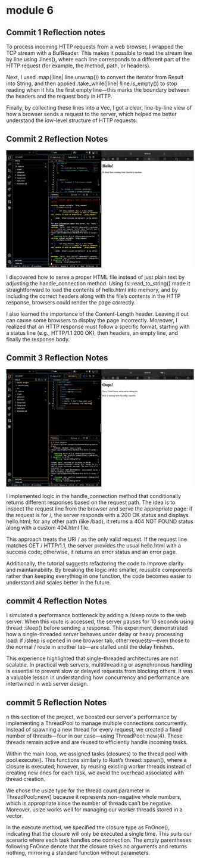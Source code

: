 # module 6

## Commit 1 Reflection notes
To process incoming HTTP requests from a web browser, I wrapped the TCP stream with a BufReader. This makes it possible to read the stream line by line using .lines(), where each line corresponds to a different part of the HTTP request (for example, the method, path, or headers).

Next, I used .map(|line| line.unwrap()) to convert the iterator from Result<String> into String, and then applied .take_while(|line| !line.is_empty()) to stop reading when it hits the first empty line—this marks the boundary between the headers and the request body in HTTP.

Finally, by collecting these lines into a Vec<String>, I got a clear, line-by-line view of how a browser sends a request to the server, which helped me better understand the low-level structure of HTTP requests.

## Commit 2 Reflection Notes

![alt text](assets/Images/commit2.png)

I discovered how to serve a proper HTML file instead of just plain text by adjusting the handle_connection method. Using fs::read_to_string() made it straightforward to load the contents of hello.html into memory, and by including the correct headers along with the file’s contents in the HTTP response, browsers could render the page correctly.

I also learned the importance of the Content-Length header. Leaving it out can cause some browsers to display the page incorrectly. Moreover, I realized that an HTTP response must follow a specific format, starting with a status line (e.g., HTTP/1.1 200 OK), then headers, an empty line, and finally the response body.

## Commit 3 Reflection Notes
![alt text](assets/Images/commit3.png)

I implemented logic in the handle_connection method that conditionally returns different responses based on the request path. The idea is to inspect the request line from the browser and serve the appropriate page: if the request is for /, the server responds with a 200 OK status and displays hello.html; for any other path (like /bad), it returns a 404 NOT FOUND status along with a custom 404.html file.

This approach treats the URI / as the only valid request. If the request line matches GET / HTTP/1.1, the server provides the usual hello.html with a success code; otherwise, it returns an error status and an error page.

Additionally, the tutorial suggests refactoring the code to improve clarity and maintainability. By breaking the logic into smaller, reusable components rather than keeping everything in one function, the code becomes easier to understand and scales better in the future.


## commit 4 Reflection Notes
I simulated a performance bottleneck by adding a /sleep route to the web server. When this route is accessed, the server pauses for 10 seconds using thread::sleep() before sending a response. This experiment demonstrated how a single-threaded server behaves under delay or heavy processing load: if /sleep is opened in one browser tab, other requests—even those to the normal / route in another tab—are stalled until the delay finishes.

This experience highlighted that single-threaded architectures are not scalable. In practical web servers, multithreading or asynchronous handling is essential to prevent slow or delayed requests from blocking others. It was a valuable lesson in understanding how concurrency and performance are intertwined in web server design.

## commit 5 Reflection Notes
n this section of the project, we boosted our server's performance by implementing a ThreadPool to manage multiple connections concurrently. Instead of spawning a new thread for every request, we created a fixed number of threads—four in our case—using ThreadPool::new(4). These threads remain active and are reused to efficiently handle incoming tasks.

Within the main loop, we assigned tasks (closures) to the thread pool with pool.execute(). This functions similarly to Rust’s thread::spawn(), where a closure is executed; however, by reusing existing worker threads instead of creating new ones for each task, we avoid the overhead associated with thread creation.

We chose the usize type for the thread count parameter in ThreadPool::new() because it represents non-negative whole numbers, which is appropriate since the number of threads can’t be negative. Moreover, usize works well for managing our worker threads stored in a vector.

In the execute method, we specified the closure type as FnOnce(), indicating that the closure will only be executed a single time. This suits our scenario where each task handles one connection. The empty parentheses following FnOnce denote that the closure takes no arguments and returns nothing, mirroring a standard function without parameters.